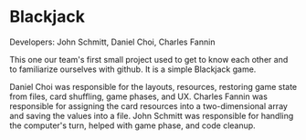 # Blackjack
Developers:
John Schmitt,
Daniel Choi,
Charles Fannin

This one our team's first small project used to get to know each other and to familiarize ourselves with github.
It is a simple Blackjack game.

Daniel Choi was responsible for the layouts, resources, restoring game state from files, card shuffling, game phases, and UX.
Charles Fannin was responsible for assigning the card resources into a two-dimensional array and saving the values into a file.
John Schmitt was responsible for handling the computer's turn, helped with game phase, and code cleanup. 

